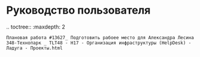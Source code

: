 Руководство пользователя 
================

.. toctree::
    :maxdepth: 2

    Плановая работа #13627_ Подготовить рабоее место для Александра Лесина 348-Технопарк _ TLT48 - H17 - Организация инфраструктуры (HelpDesk) - Ладуга - Проекты.html
